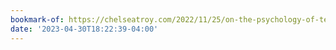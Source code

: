 ```yaml
---
bookmark-of: https://chelseatroy.com/2022/11/25/on-the-psychology-of-tech-money/
date: '2023-04-30T18:22:39-04:00'
---
```

